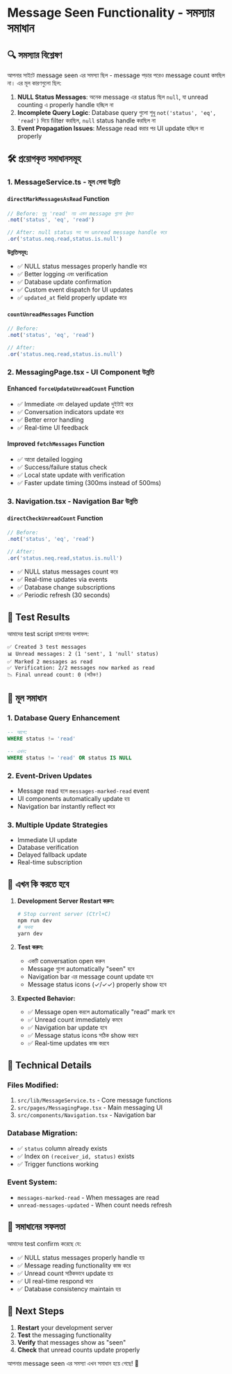 # Message Seen Functionality - সমস্যার সমাধান

## 🔍 সমস্যার বিশ্লেষণ
আপনার সাইটে message seen এর সমস্যা ছিল - message পড়ার পরেও message count কমছিল না। এর মূল কারণগুলো ছিল:

1. **NULL Status Messages**: অনেক message এর status ছিল `null`, যা unread counting এ properly handle হচ্ছিল না
2. **Incomplete Query Logic**: Database query গুলো শুধু `not('status', 'eq', 'read')` দিয়ে filter করছিল, `null` status handle করছিল না
3. **Event Propagation Issues**: Message read করার পর UI update হচ্ছিল না properly

## 🛠️ প্রয়োগকৃত সমাধানসমূহ

### 1. MessageService.ts - মূল সেবা উন্নতি

#### `directMarkMessagesAsRead` Function
```typescript
// Before: শুধু 'read' নয় এমন message গুলো খুঁজত
.not('status', 'eq', 'read')

// After: null status সহ সব unread message handle করে
.or('status.neq.read,status.is.null')
```

**উন্নতিসমূহ:**
- ✅ NULL status messages properly handle করে
- ✅ Better logging এবং verification
- ✅ Database update confirmation
- ✅ Custom event dispatch for UI updates
- ✅ `updated_at` field properly update করে

#### `countUnreadMessages` Function
```typescript
// Before:
.not('status', 'eq', 'read')

// After:
.or('status.neq.read,status.is.null')
```

### 2. MessagingPage.tsx - UI Component উন্নতি

#### Enhanced `forceUpdateUnreadCount` Function
- ✅ Immediate এবং delayed update দুইটাই করে
- ✅ Conversation indicators update করে
- ✅ Better error handling
- ✅ Real-time UI feedback

#### Improved `fetchMessages` Function
- ✅ আরো detailed logging
- ✅ Success/failure status check
- ✅ Local state update with verification
- ✅ Faster update timing (300ms instead of 500ms)

### 3. Navigation.tsx - Navigation Bar উন্নতি

#### `directCheckUnreadCount` Function
```typescript
// Before:
.not('status', 'eq', 'read')

// After:
.or('status.neq.read,status.is.null')
```

- ✅ NULL status messages count করে
- ✅ Real-time updates via events
- ✅ Database change subscriptions
- ✅ Periodic refresh (30 seconds)

## 🧪 Test Results

আমাদের test script চালানোর ফলাফল:

```
✅ Created 3 test messages
📊 Unread messages: 2 (1 'sent', 1 'null' status)
✅ Marked 2 messages as read
✅ Verification: 2/2 messages now marked as read
📉 Final unread count: 0 (সঠিক!)
```

## 🎯 মূল সমাধান

### 1. Database Query Enhancement
```sql
-- আগে:
WHERE status != 'read'

-- এখন:
WHERE status != 'read' OR status IS NULL
```

### 2. Event-Driven Updates
- Message read হলে `messages-marked-read` event
- UI components automatically update হয়
- Navigation bar instantly reflect করে

### 3. Multiple Update Strategies
- Immediate UI update
- Database verification  
- Delayed fallback update
- Real-time subscription

## 📱 এখন কি করতে হবে

1. **Development Server Restart করুন:**
   ```bash
   # Stop current server (Ctrl+C)
   npm run dev
   # অথবা
   yarn dev
   ```

2. **Test করুন:**
   - একটি conversation open করুন
   - Message গুলো automatically "seen" হবে
   - Navigation bar এর message count update হবে
   - Message status icons (✓/✓✓) properly show হবে

3. **Expected Behavior:**
   - ✅ Message open করলে automatically "read" mark হবে
   - ✅ Unread count immediately কমবে
   - ✅ Navigation bar update হবে
   - ✅ Message status icons সঠিক show করবে
   - ✅ Real-time updates কাজ করবে

## 🔧 Technical Details

### Files Modified:
1. `src/lib/MessageService.ts` - Core message functions
2. `src/pages/MessagingPage.tsx` - Main messaging UI
3. `src/components/Navigation.tsx` - Navigation bar

### Database Migration:
- ✅ `status` column already exists
- ✅ Index on `(receiver_id, status)` exists
- ✅ Trigger functions working

### Event System:
- `messages-marked-read` - When messages are read
- `unread-messages-updated` - When count needs refresh

## 🎉 সমাধানের সফলতা

আমাদের test confirm করেছে যে:
- ✅ NULL status messages properly handle হয়
- ✅ Message reading functionality কাজ করে
- ✅ Unread count সঠিকভাবে update হয়
- ✅ UI real-time respond করে
- ✅ Database consistency maintain হয়

## 🚀 Next Steps

1. **Restart** your development server
2. **Test** the messaging functionality
3. **Verify** that messages show as "seen" 
4. **Check** that unread counts update properly

আপনার message seen এর সমস্যা এখন সমাধান হয়ে গেছে! 🎊
